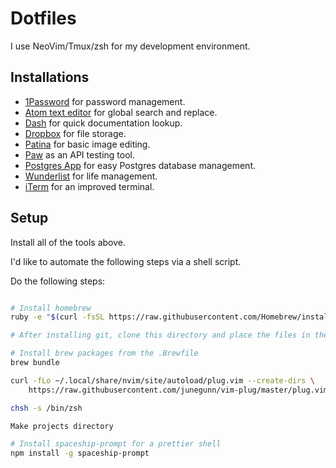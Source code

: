 # Dotfiles

I use NeoVim/Tmux/zsh for my development environment.

## Installations

* [1Password](https://1password.com) for password management.
* [Atom text editor](https://atom.io/) for global search and replace.
* [Dash](https://kapeli.com/dash) for quick documentation lookup.
* [Dropbox](https://www.dropbox.com) for file storage.
* [Patina](https://apps.apple.com/us/app/patina-paint-draw-and-sketch-with-ease/id942568098?mt=12) for basic image editing.
* [Paw](https://paw.cloud) as an API testing tool.
* [Postgres App](https://postgresapp.com/) for easy Postgres database management.
* [Wunderlist](https://www.wunderlist.com/) for life management.
* [iTerm](https://www.iterm2.com/) for an improved terminal.

## Setup

Install all of the tools above.

I'd like to automate the following steps via a shell script.

Do the following steps:

```bash

# Install homebrew
ruby -e "$(curl -fsSL https://raw.githubusercontent.com/Homebrew/install/master/install)"

# After installing git, clone this directory and place the files in the home directory.

# Install brew packages from the .Brewfile
brew bundle

curl -fLo ~/.local/share/nvim/site/autoload/plug.vim --create-dirs \
    https://raw.githubusercontent.com/junegunn/vim-plug/master/plug.vim

chsh -s /bin/zsh

Make projects directory

# Install spaceship-prompt for a prettier shell
npm install -g spaceship-prompt
```
